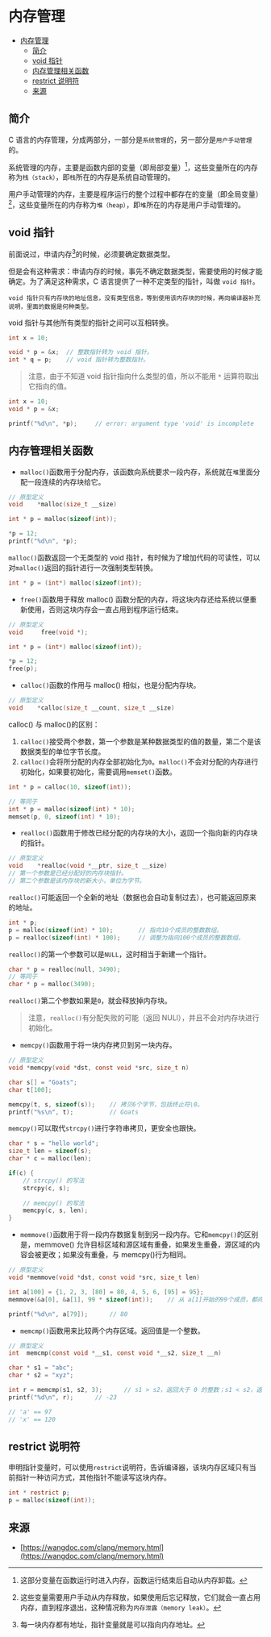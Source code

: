 # 内存管理
- [内存管理](#内存管理)
  - [简介](#简介)
  - [void 指针](#void-指针)
  - [内存管理相关函数](#内存管理相关函数)
  - [restrict 说明符](#restrict-说明符)
  - [来源](#来源)

## 简介
C 语言的内存管理，分成两部分，一部分是`系统管理`的，另一部分是`用户手动管理`的。

系统管理的内存，主要是函数内部的变量（即局部变量）[^1]，这些变量所在的内存称为`栈（stack）`，即`栈`所在的内存是系统自动管理的。

[^1]: 这部分变量在函数运行时进入内存，函数运行结束后自动从内存卸载。

用户手动管理的内存，主要是程序运行的整个过程中都存在的变量（即全局变量）[^2]，这些变量所在的内存称为`堆（heap）`，即`堆`所在的内存是用户手动管理的。

[^2]: 这些变量需要用户手动从内存释放，如果使用后忘记释放，它们就会一直占用内存，直到程序退出，这种情况称为`内存泄露（memory leak）`。

## void 指针
前面说过，申请内存[^3]的时候，必须要确定数据类型。
[^3]: 每一块内存都有地址，指针变量就是可以指向内存地址。

但是会有这种需求：申请内存的时候，事先不确定数据类型，需要使用的时候才能确定。为了满足这种需求，C 语言提供了一种不定类型的指针，叫做 `void 指针`。
```text
void 指针只有内存块的地址信息，没有类型信息，等到使用该内存块的时候，再向编译器补充说明，里面的数据是何种类型。
```
void 指针与其他所有类型的指针之间可以互相转换。
```c
int x = 10;

void * p = &x;  // 整数指针转为 void 指针。
int * q = p;    // void 指针转为整数指针。
```
> 注意，由于不知道 void 指针指向什么类型的值，所以不能用 `*` 运算符取出它指向的值。
```c
int x = 10;
void * p = &x;

printf("%d\n", *p);     // error: argument type 'void' is incomplete
```

## 内存管理相关函数
* `malloc()`函数用于分配内存，该函数向系统要求一段内存，系统就在`堆`里面分配一段连续的内存块给它。
```c
// 原型定义
void	*malloc(size_t __size) 
```
```c
int * p = malloc(sizeof(int));

*p = 12;
printf("%d\n", *p);
```
`malloc()`函数返回一个无类型的 void 指针，有时候为了增加代码的可读性，可以对`malloc()`返回的指针进行一次强制类型转换。
```c
int * p = (int*) malloc(sizeof(int));
```

* `free()`函数用于释放 malloc() 函数分配的内存，将这块内存还给系统以便重新使用，否则这块内存会一直占用到程序运行结束。
```c
// 原型定义
void	 free(void *);
```
```c
int * p = (int*) malloc(sizeof(int));

*p = 12;
free(p);
```

* `calloc()`函数的作用与 malloc() 相似，也是分配内存块。
```c
// 原型定义
void	*calloc(size_t __count, size_t __size)
```
calloc() 与 malloc()的区别：
1. `calloc()`接受两个参数，第一个参数是某种数据类型的值的数量，第二个是该数据类型的单位字节长度。
2. `calloc()`会将所分配的内存全部初始化为`0`。`malloc()`不会对分配的内存进行初始化，如果要初始化，需要调用`memset()`函数。
```c
int * p = calloc(10, sizeof(int));

// 等同于
int * p = malloc(sizeof(int) * 10);
memset(p, 0, sizeof(int) * 10);
```

* `realloc()`函数用于修改已经分配的内存块的大小，返回一个指向新的内存块的指针。
```c
// 原型定义
void	*realloc(void *__ptr, size_t __size)
// 第一个参数是已经分配好的内存块指针。
// 第二个参数是该内存块的新大小，单位为字节。
```

`realloc()`可能返回一个全新的地址（数据也会自动复制过去），也可能返回原来的地址。
```c
int * p;
p = malloc(sizeof(int) * 10);       // 指向10个成员的整数数组。
p = realloc(sizeof(int) * 100);     // 调整为指向100个成员的整数数组。
```

`realloc()`的第一个参数可以是`NULL`，这时相当于新建一个指针。
```c
char * p = realloc(null, 3490);
// 等同于
char * p = malloc(3490);
```
`realloc()`第二个参数如果是`0`，就会释放掉内存块。
> 注意，`realloc()`有分配失败的可能（返回 NULl），并且不会对内存块进行初始化。

* `memcpy()`函数用于将一块内存拷贝到另一块内存。
```c
// 原型定义
void *memcpy(void *dst, const void *src, size_t n)
```
```c
char s[] = "Goats";
char t[100];

memcpy(t, s, sizeof(s));    // 拷贝6个字节，包括终止符\0。
printf("%s\n", t);          // Goats
```
`memcpy()`可以取代`strcpy()`进行字符串拷贝，更安全也跟快。
```c
char * s = "hello world";
size_t len = sizeof(s);
char * c = malloc(len);

if(c) {
    // strcpy() 的写法
    strcpy(c, s);
    
    // memcpy() 的写法
    memcpy(c, s, len);
}
```

* `memmove()`函数用于将一段内存数据复制到另一段内存。它和`memcpy()`的区别是，memmove() 允许目标区域和源区域有重叠，如果发生重叠，源区域的内容会被更改；如果没有重叠，与 memcpy()行为相同。
```c
// 原型定义
void *memmove(void *dst, const void *src, size_t len)
```
```c
int a[100] = {1, 2, 3, [80] = 80, 4, 5, 6, [95] = 95};
memmove(&a[0], &a[1], 99 * sizeof(int));    // 从 a[1]开始的99个成员，都向前移动一个位置。

printf("%d\n", a[79]);      // 80
```

* `memcmp()`函数用来比较两个内存区域。返回值是一个整数。
```c
// 原型定义
int	 memcmp(const void *__s1, const void *__s2, size_t __n)
```
```c
char * s1 = "abc";
char * s2 = "xyz";

int r = memcmp(s1, s2, 3);      // s1 > s2，返回大于 0 的整数；s1 < s2，返回小于 0 的整数。
printf("%d\n", r);      // -23

// 'a' == 97
// 'x' == 120
```


## restrict 说明符
申明指针变量时，可以使用`restrict`说明符，告诉编译器，该块内存区域只有当前指针一种访问方式，其他指针不能读写这块内存。
```c
int * restrict p;
p = malloc(sizeof(int));
```

## 来源
* [https://wangdoc.com/clang/memory.html](https://wangdoc.com/clang/memory.html)

